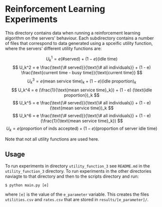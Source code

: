 # Reinforcement Learning Experiments

This directory contains data when running a reinforcement learning algorithm on
the servers' behaviour. Each subdirectory contains a number of files that 
correspond to data generated using a spceific utility function, where the
servers' different utility functions are:

$$
    U_k^1 = e (\text{\# served}) + (1-e) (\text{idle time})
$$
$$
    U_k^2 = e \frac{\text{\# served}}{\text{\# all individuals}} + (1 - e) \frac{\text{current time - busy time}}{\text{current time}}
$$
$$
    U_k^3 = e (\text{mean service time})_k + (1 - e) (\text{idle proportion})_k
$$
$$
    U_k^4 = e (\frac{1}{\text{mean service time}_k}) + (1 - e) (\text{idle proportion})_k
$$
$$
    U_k^5 = e \frac{\text{\# served}}{\text{\# all individuals}} + (1 - e) (\text{mean service time})_k
$$
$$
    U_k^6 = e \frac{\text{\# served}}{\text{\# all individuals}} + (1 - e) (\frac{1}{\text{mean service time}_k})
$$
$$
    U_k = e (\text{proportion of inds accepted}) + (1 - e) (\text{proportion of server idle time})
$$

Note that not all utility functions are used here.

## Usage

To run experiments in directory `utility_function_3` see `README.md` in the
`utility_function_3` directory.
To run experiments in the other directories naviagte to that directory and
then to the scripts directory and run:

    $ python main.py [e]

where `[e]` is the value of the `e_parameter` variable. This creates 
the files `utilities.csv` and `rates.csv` that are stored in
`results/[e_parameter]/`.
